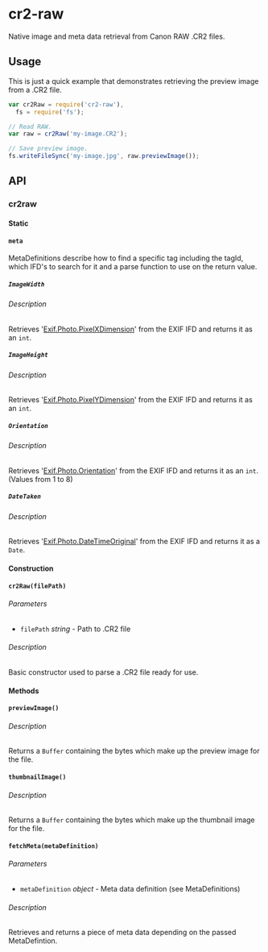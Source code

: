 # cr2-raw
Native image and meta data retrieval from Canon RAW .CR2 files.

## Usage
This is just a quick example that demonstrates retrieving the preview image from a .CR2 file.

```js
var cr2Raw = require('cr2-raw'),
  fs = require('fs');

// Read RAW.
var raw = cr2Raw('my-image.CR2');

// Save preview image.
fs.writeFileSync('my-image.jpg', raw.previewImage());

```

## API

### cr2raw

#### Static
#### `meta`
MetaDefinitions describe how to find a specific tag including the tagId, which
IFD's to search for it and a parse function to use on the return value.

##### `ImageWidth`

###### Description
Retrieves '[Exif.Photo.PixelXDimension][exiv2-tags]' from the EXIF IFD and
returns it as an `int`.

##### `ImageHeight`

###### Description
Retrieves '[Exif.Photo.PixelYDimension][exiv2-tags]' from the EXIF IFD and
returns it as an `int`.

##### `Orientation`

###### Description
Retrieves '[Exif.Photo.Orientation][exiv2-tags]' from the EXIF IFD and
returns it as an `int`. (Values from 1 to 8)


##### `DateTaken`

###### Description
Retrieves '[Exif.Photo.DateTimeOriginal][exiv2-tags]' from the EXIF IFD and
returns it as a `Date`.

#### Construction
#### `cr2Raw(filePath)`

###### Parameters
- `filePath` _string_ - Path to .CR2 file

###### Description
Basic constructor used to parse a .CR2 file ready for use.

#### Methods
#### `previewImage()`

###### Description
Returns a `Buffer` containing the bytes which make up the preview image for the
file.

#### `thumbnailImage()`

###### Description
Returns a `Buffer` containing the bytes which make up the thumbnail image for
the file.

#### `fetchMeta(metaDefinition)`

###### Parameters
- `metaDefinition` _object_ - Meta data definition (see MetaDefinitions)

###### Description
Retrieves and returns a piece of meta data depending on the passed
MetaDefintion.

[exiv2-tags]: http://exiv2.org/tags.html
